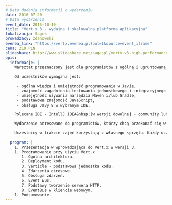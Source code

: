 ```yaml
---
# Data dodania informacji o wydarzeniu
date: 2016-07-20
# Data wydarzenia
event_date: 2015-10-10
title: "Vert.x 3 - wydajna i skalowalna platforma aplikacyjna"
lokalizacja: Sages
prowadzacy: zdanowski
evenea_link: "https://vertx.evenea.pl?out=1&source=event_iframe"
cena: 219 PLN
slideshare: http://www.slideshare.net/sagespl/vertx-v3-high-performance-polyglot-application-toolkit
opis:
  informacje: |
    Warsztat przeznaczony jest dla programistów z ogólną i ugruntowaną wiedzą na temat Javy, chcących poznać najnowsze narzędzie do tworzenia wydajnych i skalowalnych aplikacji backendowych.
    
    Od uczestników wymagana jest:

     - ogólna wiedza i umiejętność programowania w Javie,
     - znajomość zagadnienia testowania jednostkowego i integracyjnego aplikacji,
     - umiejętność używania narzędzia Maven i/lub Gradle,
     - podstawowa znajomość JavaScript,
     - obsługa Javy 8 w wybranym IDE.

    Polecane IDE - IntellJ IDEA&nbsp;(w wersji dowolnej - community lub enterprise).

    Wydarzenie adresowane do programistów, którzy chcą przekonać się w praktyce na czym polega efektywność w programowaniu aplikacji we frameworku AngularJS i zdobyć wiedzę potrzebną do rozpoczęcia pracy z tym narzędziem.

    Uczestnicy w trakcie zajęć korzystają z własnego sprzętu. Każdy uczestnik otrzymuje certyfikat uczestnictwa w warsztatach w formie elektronicznej.
                                       
  program: |
    1. Przezentacja w wprowadzająca do Vert.x w wersji 3.
    1. Programowanie przy użyciu Vert.x
       1. Ogólna architektura.
       2. Deployment kodu.
       3. Verticle - podstawowa jednostka kodu.
       4. Zdarzenia okresowe.
       5. Obsługa zdarzeń.
       6. Event Bus.
       7. Podstawy tworzenie serwera HTTP.
       8. EventBus w kliencie webowym.
    1. Podsumowanie.
---
```

